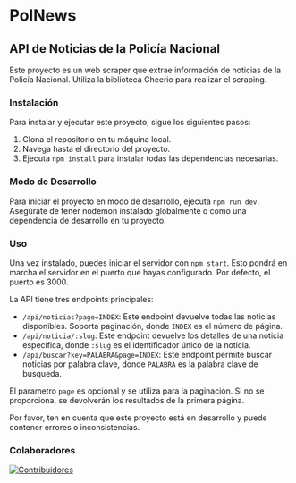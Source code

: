 # PolNews

## API de Noticias de la Policía Nacional

Este proyecto es un web scraper que extrae información de noticias de la Policía Nacional. Utiliza la biblioteca Cheerio para realizar el scraping.

### Instalación

Para instalar y ejecutar este proyecto, sigue los siguientes pasos:

1. Clona el repositorio en tu máquina local.
2. Navega hasta el directorio del proyecto.
3. Ejecuta `npm install` para instalar todas las dependencias necesarias.

### Modo de Desarrollo

Para iniciar el proyecto en modo de desarrollo, ejecuta `npm run dev`. Asegúrate de tener nodemon instalado globalmente o como una dependencia de desarrollo en tu proyecto.

### Uso

Una vez instalado, puedes iniciar el servidor con `npm start`. Esto pondrá en marcha el servidor en el puerto que hayas configurado. Por defecto, el puerto es 3000.

La API tiene tres endpoints principales:

- `/api/noticias?page=INDEX`: Este endpoint devuelve todas las noticias disponibles. Soporta paginación, donde `INDEX` es el número de página.
- `/api/noticia/:slug`: Este endpoint devuelve los detalles de una noticia específica, donde `:slug` es el identificador único de la noticia.
- `/api/buscar?key=PALABRA&page=INDEX`: Este endpoint permite buscar noticias por palabra clave, donde `PALABRA` es la palabra clave de búsqueda.

El parametro `page` es opcional y se utiliza para la paginación. Si no se proporciona, se devolverán los resultados de la primera página.


Por favor, ten en cuenta que este proyecto está en desarrollo y puede contener errores o inconsistencias.

### Colaboradores

[![Contribuidores](https://contrib.rocks/image?repo=code3743/polnews)](https://github.com/code3743/polnews/graphs/contributors)